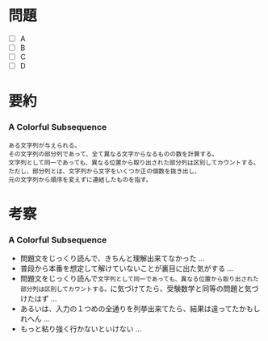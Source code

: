 # 問題
* [ ] A
* [ ] B
* [ ] C
* [ ] D

# 要約
### A Colorful Subsequence
```text
ある文字列が与えられる。
その文字列の部分列であって、全て異なる文字からなるものの数を計算する。
文字列として同一であっても、異なる位置から取り出された部分列は区別してカウントする。
ただし、部分列とは、文字列から文字をいくつか正の個数を抜き出し、
元の文字列から順序を変えずに連結したものを指す。
```

# 考察
### A Colorful Subsequence
- 問題文をじっくり読んで、きちんと理解出来てなかった ...
- 普段から本番を想定して解けていないことが裏目に出た気がする ...
- 問題文をじっくり読んで`文字列として同一であっても、異なる位置から取り出された部分列は区別してカウントする。`に気づけてたら、受験数学と同等の問題と気づけたはず ...
- あるいは、入力の１つめの全通りを列挙出来てたら、結果は違ってたかもしれへん ...
- もっと粘り強く行かないといけない ...
